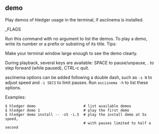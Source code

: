 ## demo

Play demos of hledger usage in the terminal, if asciinema is installed.

_FLAGS

Run this command with no argument to list the demos.
To play a demo, write its number or a prefix or substring of its title.
Tips:

Make your terminal window large enough to see the demo clearly.

During playback, several keys are available:
SPACE to pause/unpause, . to step forward (while paused),
CTRL-c  quit.

asciinema options can be added following a double dash, such as
`-s N` to adjust speed and `-i SECS` to limit pauses.
Run `asciinema -h` to list these options.

Examples:
```shell
$ hledger demo                      # list available demos
$ hledger demo 1                    # play the first demo
$ hledger demo install -- -s5 -i.5  # play the install demo at 5x speed,
                                    # with pauses limited to half a second
```
